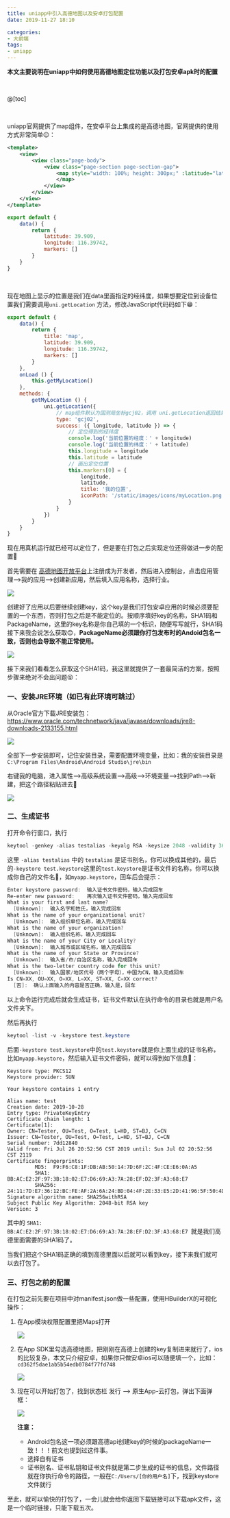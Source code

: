 ```yaml
---
title: uniapp中引入高德地图以及安卓打包配置
date: 2019-11-27 18:10

categories:
- 大前端
tags:
- uniapp
---
```


**本文主要说明在uniapp中如何使用高德地图定位功能以及打包安卓apk时的配置**

<br>

@[toc]

<br>

uniapp官网提供了map组件，在安卓平台上集成的是高德地图，官网提供的使用方式非常简单😉：

```xml
<template>
    <view>
        <view class="page-body">
            <view class="page-section page-section-gap">
                <map style="width: 100%; height: 300px;" :latitude="latitude" :longitude="longitude" :markers="markers">
                </map>
            </view>
        </view>
    </view>
</template>
```

```javascript
export default {
    data() {
        return {
            latitude: 39.909,
            longitude: 116.39742,
            markers: []
        }
    }
}
```

<br>

现在地图上显示的位置是我们在data里面指定的经纬度，如果想要定位到设备位置我们需要调用`uni.getLocation` 方法，修改JavaScript代码码如下😁：

```javascript
export default {
    data() {
        return {
            title: 'map',
            latitude: 39.909,
            longitude: 116.39742,
            markers: []
        }
    },
    onLoad () {
        this.getMyLocation()
    },
    methods: {
		getMyLocation () {
            uni.getLocation({
                // map组件默认为国测局坐标gcj02，调用 uni.getLocation返回结果传递给组件时，需指定 type 为 gcj02 
                type: 'gcj02',
                success: ({ longitude, latitude }) => {
                    // 定位得到的经纬度
                    console.log('当前位置的经度：' + longitude)
                    console.log('当前位置的纬度：' + latitude)
                    this.longitude = longitude
                    this.latitude = latitude
                    // 画出定位位置
                    this.markers[0] = {
                        longitude,
                        latitude,
                        title: '我的位置',
                        iconPath: '/static/images/icons/myLocation.png'
                    }
                }
            })
        }
    }
}

```

 现在用真机运行就已经可以定位了，但是要在打包之后实现定位还得做进一步的配置🧐

首先需要在 [高德地图开放平台]( https://lbs.amap.com/ 'https://lbs.amap.com/')上注册成为开发者，然后进入控制台，点击应用管理-->我的应用-->创建新应用，然后填入应用名称，选择行业。

![](/img/article/uniapp-amap-1.png)

创建好了应用以后要继续创建key，这个key是我们打包安卓应用的时候必须要配置的一个东西，否则打包之后是不能定位的。按顺序填好key的名称，SHA1码和PackageName，这里的key名称是你自己填的一个标识，随便写写就行，SHA1码接下来我会说怎么获取😊，**PackageName必须跟你打包发布时的Andoid包名一致，否则也会导致不能正常使用。**

![](/img/article/uniapp-amap-2.png)

接下来我们看看怎么获取这个SHA1码，我这里就提供了一套最简洁的方案，按照步骤来绝对不会出问题😜：

### 一、安装JRE环境（如已有此环境可跳过）

从Oracle官方下载JRE安装包：[ https://www.oracle.com/technetwork/java/javase/downloads/jre8-downloads-2133155.html  ]( https://www.oracle.com/technetwork/java/javase/downloads/jre8-downloads-2133155.html   '下载JRE')

![](/img/article/uniapp-amap-3.png)

全部下一步安装即可，记住安装目录，需要配置环境变量，比如：我的安装目录是`C:\Program Files\Android\Android Studio\jre\bin`

右键我的电脑，进入属性-->高级系统设置-->高级-->环境变量-->找到Path-->新建，把这个路径粘贴进去🥴

![](/img/article/uniapp-amap-4.png)

### 二、生成证书

打开命令行窗口，执行

```powershell
keytool -genkey -alias testalias -keyalg RSA -keysize 2048 -validity 36500 -keystore test.keystore
```

这里 `-alias testalias` 中的 `testalias` 是证书别名，你可以换成其他的，最后的`-keystore test.keystore`这里的`test.keystore`是证书文件的名称，你可以换成你自己的文件名🤤，如`myapp.keystore`，回车后会提示：

```powershell
Enter keystore password:  输入证书文件密码，输入完成回车  
Re-enter new password:    再次输入证书文件密码，输入完成回车  
What is your first and last name?  
  [Unknown]:  输入名字和姓氏，输入完成回车  
What is the name of your organizational unit?  
  [Unknown]:  输入组织单位名称，输入完成回车  
What is the name of your organization?  
  [Unknown]:  输入组织名称，输入完成回车  
What is the name of your City or Locality?  
  [Unknown]:  输入城市或区域名称，输入完成回车  
What is the name of your State or Province?  
  [Unknown]:  输入省/市/自治区名称，输入完成回车  
What is the two-letter country code for this unit?  
  [Unknown]:  输入国家/地区代号（两个字母），中国为CN，输入完成回车  
Is CN=XX, OU=XX, O=XX, L=XX, ST=XX, C=XX correct?  
  [否]:  确认上面输入的内容是否正确，输入是，回车
```

 以上命令运行完成后就会生成证书，证书文件默认在执行命令的目录也就是用户名文件夹下。

然后再执行

```powershell
keytool -list -v -keystore test.keystore
```

后面`-keystore test.keystore`中的`test.keystore`就是你上面生成的证书名称，比如`myapp.keystore`，然后输入证书文件密码，就可以得到如下信息🤗：

```po
Keystore type: PKCS12    
Keystore provider: SUN    

Your keystore contains 1 entry    

Alias name: test    
Creation date: 2019-10-28    
Entry type: PrivateKeyEntry    
Certificate chain length: 1    
Certificate[1]:    
Owner: CN=Tester, OU=Test, O=Test, L=HD, ST=BJ, C=CN    
Issuer: CN=Tester, OU=Test, O=Test, L=HD, ST=BJ, C=CN    
Serial number: 7dd12840    
Valid from: Fri Jul 26 20:52:56 CST 2019 until: Sun Jul 02 20:52:56 CST 2119    
Certificate fingerprints:    
         MD5:  F9:F6:C8:1F:DB:AB:50:14:7D:6F:2C:4F:CE:E6:0A:A5    
         SHA1: BB:AC:E2:2F:97:3B:18:02:E7:D6:69:A3:7A:28:EF:D2:3F:A3:68:E7    
         SHA256: 24:11:7D:E7:36:12:BC:FE:AF:2A:6A:24:BD:04:4F:2E:33:E5:2D:41:96:5F:50:4D:74:17:7F:4F:E2:55:EB:26    
Signature algorithm name: SHA256withRSA    
Subject Public Key Algorithm: 2048-bit RSA key    
Version: 3
```

其中的 `SHA1: BB:AC:E2:2F:97:3B:18:02:E7:D6:69:A3:7A:28:EF:D2:3F:A3:68:E7 `就是我们高德里面需要的SHA1码了。

当我们把这个SHA1码正确的填到高德里面以后就可以看到key，接下来我们就可以去打包了。

### 三、打包之前的配置

在打包之前先要在项目中对manifest.json做一些配置，使用HBuilderX的可视化操作：

1. 在App模块权限配置里把Maps打开

   ![](/img/article/uniapp-amap-5.png)

2. 在App SDK里勾选高德地图，把刚刚在高德上创建的key复制进来就行了，ios的比较复杂，本文只介绍安卓，如果你只做安卓ios可以随便填一个，比如：`cd362f5dae1ab5b54edb0784f77fd748`

   ![](/img/article/uniapp-amap-6.png)

3. 现在可以开始打包了，找到状态栏 发行 --> 原生App-云打包，弹出下面弹框：

   ![](/img/article/uniapp-amap-7.png)

   

   **注意：**
   
   * Android包名这一项必须跟高德api创建key的时候的packageName一致！！！前文也提到过这件事。
   * 选择自有证书
   * 证书别名、证书私钥和证书文件就是第二步生成的证书的信息，文件路径就在你执行命令的路径，一般在`C:/Users/[你的用户名]`下，找到keystore文件就行

至此，就可以愉快的打包了，一会儿就会给你返回下载链接可以下载apk文件，这是一个临时链接，只能下载五次。